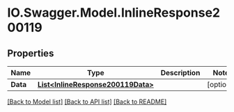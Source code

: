 # IO.Swagger.Model.InlineResponse200119
## Properties

Name | Type | Description | Notes
------------ | ------------- | ------------- | -------------
**Data** | [**List&lt;InlineResponse200119Data&gt;**](InlineResponse200119Data.md) |  | [optional] 

[[Back to Model list]](../README.md#documentation-for-models) [[Back to API list]](../README.md#documentation-for-api-endpoints) [[Back to README]](../README.md)

